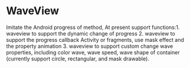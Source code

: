# WaveView
 Imitate the Android progress of  method, At present support functions:1. waveview to support the dynamic change of progress 2. waveview to support the progress callback Activity or fragments, use mask effect and the property animation 3. waveview to support custom change wave properties, including color wave, wave speed, wave shape of container (currently support circle, rectangular, and mask drawable).
